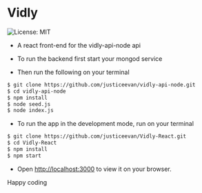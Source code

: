 # Vidly

![License: MIT](https://img.shields.io/badge/Language-Javascript-green.svg)

- A react front-end for the vidly-api-node api

- To run the backend first start your mongod service

- Then run the following on your terminal

```bash
$ git clone https://github.com/justiceevan/vidly-api-node.git
$ cd vidly-api-node
$ npm install
$ node seed.js
$ node index.js
```

- To run the app in the development mode, run on your terminal

```bash
$ git clone https://github.com/justiceevan/Vidly-React.git
$ cd Vidly-React
$ npm install
$ npm start
```

- Open [http://localhost:3000](http://localhost:3000) to view it on your browser.

Happy coding
